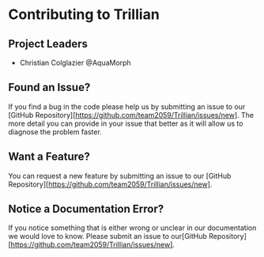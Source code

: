 # Contributing to Trillian

## Project Leaders
- Christian Colglazier @AquaMorph

## Found an Issue?
If you find a bug in the code please help us by submitting an issue to our [GitHub Repository][https://github.com/team2059/Trillian/issues/new]. The more detail you can provide in your issue that better as it will allow us to diagnose the problem faster.

## Want a Feature?
You can request a new feature by submitting an issue to our [GitHub Repository][https://github.com/team2059/Trillian/issues/new].  

## Notice a Documentation Error?
If you notice something that is either wrong or unclear in our documentation we would love to know. Please submit an issue to our[GitHub Repository][https://github.com/team2059/Trillian/issues/new].
